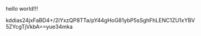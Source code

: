 hello world!!!



kddias24jxFaBD4+/2iYxzQP8TTa/pY44gHoG81ybP5sSghFhLENC1ZU1xYBV5ZYcgTjVkbA==yue34mka
